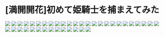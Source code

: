 # [満開開花]初めて姫騎士を捕まえてみた
![](../img/22/00000001.jpg)
![](../img/22/00000002.jpg)
![](../img/22/00000003.jpg)
![](../img/22/00000004.jpg)
![](../img/22/00000005.jpg)
![](../img/22/00000006.jpg)
![](../img/22/00000007.jpg)
![](../img/22/00000008.jpg)
![](../img/22/00000009.jpg)
![](../img/22/00000010.jpg)
![](../img/22/00000011.jpg)
![](../img/22/00000012.jpg)
![](../img/22/00000013.jpg)
![](../img/22/00000014.jpg)
![](../img/22/00000015.jpg)
![](../img/22/00000016.jpg)
![](../img/22/00000017.jpg)
![](../img/22/00000018.jpg)
![](../img/22/00000019.jpg)
![](../img/22/00000020.jpg)
![](../img/22/00000021.jpg)
![](../img/22/00000022.jpg)
![](../img/22/00000023.jpg)
![](../img/22/00000024.jpg)
![](../img/22/00000025.jpg)
![](../img/22/00000026.jpg)
![](../img/22/00000027.jpg)
![](../img/22/00000028.jpg)
![](../img/22/00000029.jpg)
![](../img/22/00000030.jpg)
![](../img/22/00000031.jpg)
![](../img/22/00000032.jpg)
![](../img/22/00000033.jpg)
![](../img/22/00000034.jpg)
![](../img/22/00000035.jpg)
![](../img/22/00000036.jpg)
![](../img/22/00000037.jpg)
![](../img/22/00000038.jpg)
![](../img/22/00000039.jpg)
